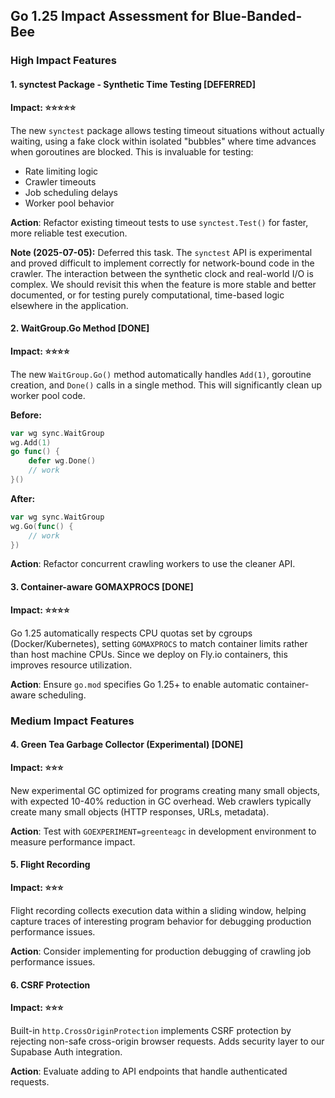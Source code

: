 ## Go 1.25 Impact Assessment for Blue-Banded-Bee

### High Impact Features

#### 1. synctest Package - Synthetic Time Testing [DEFERRED]

**Impact: ⭐⭐⭐⭐⭐**

The new `synctest` package allows testing timeout situations without actually waiting, using a fake clock within isolated "bubbles" where time advances when goroutines are blocked. This is invaluable for testing:

- Rate limiting logic
- Crawler timeouts
- Job scheduling delays
- Worker pool behavior

**Action**: Refactor existing timeout tests to use `synctest.Test()` for faster, more reliable test execution.

**Note (2025-07-05):** Deferred this task. The `synctest` API is experimental and proved difficult to implement correctly for network-bound code in the crawler. The interaction between the synthetic clock and real-world I/O is complex. We should revisit this when the feature is more stable and better documented, or for testing purely computational, time-based logic elsewhere in the application.

#### 2. WaitGroup.Go Method [DONE]

**Impact: ⭐⭐⭐⭐**

The new `WaitGroup.Go()` method automatically handles `Add(1)`, goroutine creation, and `Done()` calls in a single method. This will significantly clean up worker pool code.

**Before:**

```go
var wg sync.WaitGroup
wg.Add(1)
go func() {
    defer wg.Done()
    // work
}()
```

**After:**

```go
var wg sync.WaitGroup
wg.Go(func() {
    // work
})
```

**Action**: Refactor concurrent crawling workers to use the cleaner API.

#### 3. Container-aware GOMAXPROCS [DONE]

**Impact: ⭐⭐⭐⭐**

Go 1.25 automatically respects CPU quotas set by cgroups (Docker/Kubernetes), setting `GOMAXPROCS` to match container limits rather than host machine CPUs. Since we deploy on Fly.io containers, this improves resource utilization.

**Action**: Ensure `go.mod` specifies Go 1.25+ to enable automatic container-aware scheduling.

### Medium Impact Features

#### 4. Green Tea Garbage Collector (Experimental) [DONE]

**Impact: ⭐⭐⭐**

New experimental GC optimized for programs creating many small objects, with expected 10-40% reduction in GC overhead. Web crawlers typically create many small objects (HTTP responses, URLs, metadata).

**Action**: Test with `GOEXPERIMENT=greenteagc` in development environment to measure performance impact.

#### 5. Flight Recording

**Impact: ⭐⭐⭐**

Flight recording collects execution data within a sliding window, helping capture traces of interesting program behavior for debugging production performance issues.

**Action**: Consider implementing for production debugging of crawling job performance issues.

#### 6. CSRF Protection

**Impact: ⭐⭐⭐**

Built-in `http.CrossOriginProtection` implements CSRF protection by rejecting non-safe cross-origin browser requests. Adds security layer to our Supabase Auth integration.

**Action**: Evaluate adding to API endpoints that handle authenticated requests.
